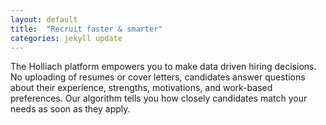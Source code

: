```yaml
---
layout: default
title:  "Recruit faster & smarter"
categories: jekyll update
---
```

The Holliach platform empowers you to make data driven hiring decisions.  No uploading of resumes or cover letters, candidates answer questions about their experience, strengths, motivations, and work-based preferences.  Our algorithm tells you how closely candidates match your needs as soon as they apply.
